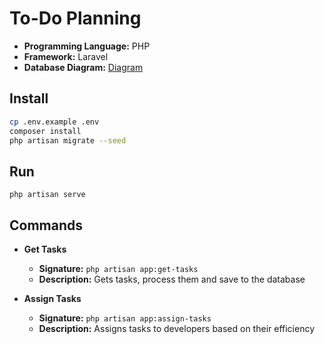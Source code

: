 # To-Do Planning

- **Programming Language:** PHP
- **Framework:** Laravel
- **Database Diagram:** [Diagram](https://dbdiagram.io/d/To-Do-Planning-65f741e9ae072629ce3a22d5)

## Install

```bash
cp .env.example .env
composer install
php artisan migrate --seed
```

## Run
`php artisan serve`

## Commands

- **Get Tasks**
    - **Signature:** `php artisan app:get-tasks`
    - **Description:** Gets tasks, process them and save to the database

- **Assign Tasks**
    - **Signature:** `php artisan app:assign-tasks`
    - **Description:** Assigns tasks to developers based on their efficiency
